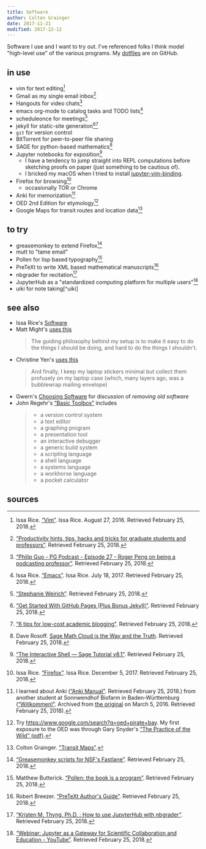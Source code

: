 ```yaml
---
title: Software
author: Colton Grainger
date: 2017-11-21
modified: 2017-12-12
---
```


Software I use and I want to try out.
I've referenced folks I think model "high-level use" of the various programs.
My [dotfiles](https://github.com/coltongrainger/dotfiles) are on GitHub.

## in use

- vim for text editing[^vim]
- Gmail as my single email inbox[^mutt] 
- Hangouts for video chats[^hangouts] 
- emacs org-mode to catalog tasks and TODO lists[^emacs] 
- scheduleonce for meetings[^scheduleonce]
- jekyll for static-site generation[^jekyll][^blog] 
- `git` for version control
- BitTorrent for peer-to-peer file sharing
- SAGE for python-based mathematics[^sage] 
- Jupyter notebooks for exposition[^jupyter]  
  - I have a tendency to jump straight into REPL computations before sketching
    proofs on paper (just something to be cautious of).
  - I bricked my macOS when I tried to install
    [jupyter-vim-binding](https://github.com/lambdalisue/jupyter-vim-binding).
- Firefox for browsing[^firefox] 
  - occasionally TOR or Chrome
- Anki for memorization[^anki] 
- OED 2nd Edition for etymology[^oed]
- Google Maps for transit routes and location data[^maps] 

## to try

- greasemonkey to extend Firefox[^greasemonkey]
- mutt to "tame email" 
- Pollen for lisp based typography[^pollen] 
- PreTeXt to write XML based mathematical manuscripts[^mathbook] 
- nbgrader for recitation[^nbgrader] 
- JupyterHub as a "standardized computing platform for multiple users"[^jupyterhub]  
- uiki for note taking[^uiki]

## see also

- Issa Rice's [Software](https://issarice.com/software)
- Matt Might's [uses this](https://usesthis.com/interviews/matt.might/)
	> The guiding philosophy behind my setup is to make it easy to do the things I should be doing, and hard to do the things I shouldn't.
- Christine Yen's [uses this](https://usesthis.com/interviews/christine.yen/)
	> And finally, I keep my laptop stickers minimal but collect them profusely on my laptop case (which, many layers ago, was a bubblewrap mailing envelope)
- Gwern's [Choosing Software](https://www.gwern.net/Choosing-Software) for discussion of *removing old software*
- John Regehr's [“Basic Toolbox”](https://blog.regehr.org/archives/1578) includes
    > - a version control system
    > - a text editor
    > - a graphing program
    > - a presentation tool 
    > - an interactive debugger 
    > - a generic build system
    > - a scripting language
    > - a shell language
    > - a systems language
    > - a workhorse language
    > - a pocket calculator

## sources

[^firefox]: Issa Rice. [“Firefox”](https://issarice.com/firefox). Issa Rice. December 5, 2017. Retrieved February 25, 2018.
[^mutt]: [“Productivity hints, tips, hacks and tricks for graduate students and professors”](http://matt.might.net/articles/productivity-tips-hints-hacks-tricks-for-grad-students-academics/). Retrieved February 25, 2018.
[^emacs]: Issa Rice. [“Emacs”](https://issarice.com/emacs). Issa Rice. July 18, 2017. Retrieved February 25, 2018.
[^vim]: Issa Rice. [“Vim”](https://issarice.com/vim). Issa Rice. August 27, 2016. Retrieved February 25, 2018. 
[^hangouts]: [“Philip Guo - PG Podcast - Episode 27 - Roger Peng on being a podcasting professor”](http://pgbovine.net/PG-Podcast-27-Roger-Peng.htm). Retrieved February 25, 2018. 
[^sage]: Dave Rosoff. [Sage Math Cloud is the Way and the Truth](https://github.com/daverosoff/daverosoff.github.io/blob/master/blog/_posts/2016-12-14-teaching-cplusplus-in-smc.md#sagemathcloud-is-the-way-and-the-truth). Retrieved February 25, 2018.
[^jupyter]: [“The Interactive Shell — Sage Tutorial v8.1”](https://doc.sagemath.org/html/en/tutorial/interactive_shell.html#section-notebook). Retrieved February 25, 2018. 
[^mathbook]: Robert Breezer. [“PreTeXt Author's Guide”](http://mathbook.pugetsound.edu/doc/author-guide/html/pretext-author-guide.html). Retrieved February 25, 2018. 
[^jekyll]: [“Get Started With GitHub Pages (Plus Bonus Jekyll)”](https://24ways.org/2013/get-started-with-github-pages/). Retrieved February 25, 2018.
[^pollen]: Matthew Butterick. [“Pollen: the book is a program”](https://docs.racket-lang.org/pollen/). Retrieved February 25, 2018.
[^anki]: I learned about Anki ([“Anki Manual”](https://apps.ankiweb.net/docs/manual.html). Retrieved February 25, 2018.) from another student at Sonnwendhof Biofarm in Baden-Württemburg ([“Willkommen!”](https://web.archive.org/web/20160305124645/http://sonnwendhof.de/). Archived from [the original](http://sonnwendhof.de/) on March 5, 2016. Retrieved February 25, 2018).
[^maps]: Colton Grainger. ["Transit Maps"](https://github.com/coltongrainger/ymca-resources#transit-maps).
[^blog]: [“6 tips for low-cost academic blogging”](http://matt.might.net/articles/how-to-blog-as-an-academic/). Retrieved February 25, 2018.
[^nbgrader]: [“Kristen M. Thyng, Ph.D. : How to use JupyterHub with nbgrader”](http://kristenthyng.com/blog/2016/09/07/jupyterhub+nbgrader/). Retrieved February 25, 2018.
[^jupyterhub]: [“Webinar: Jupyter as a Gateway for Scientific Collaboration and Education - YouTube”](https://www.youtube.com/watch?v=QipkhnBS6hw&feature=youtu.be&t=19m46s). Retrieved February 25, 2018. 
[^greasemonkey]: [“Greasemonkey scripts for NSF's Fastlane”](http://matt.might.net/articles/greasemonkey-scripts-for-nsf-fastlane/). Retrieved February 25, 2018.
[^scheduleonce]: [“Stephanie Weirich”](https://www.cis.upenn.edu/~sweirich/). Retrieved February 25, 2018.
[^oed]: Try <https://www.google.com/search?q=oed+pirate+bay>. My first exposure to the OED was through Gary Snyder's [“The Practice of the Wild” (pdf)](https://terebess.hu/zen/mesterek/The-Practice-of-the-Wild-by-Gary-Snyder.pdf). 
